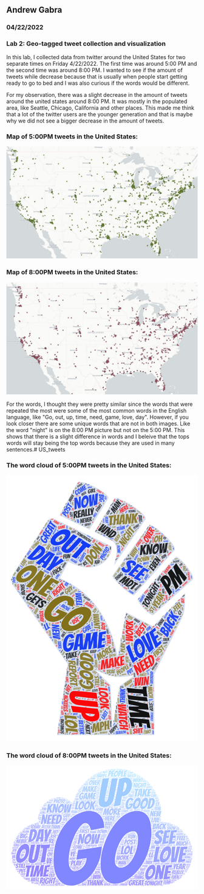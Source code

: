 ## Andrew Gabra
### 04/22/2022
### Lab 2: Geo-tagged tweet collection and visualization

In this lab, I collected data from twitter around the United States for two separate times on Friday 4/22/2022.
The first time was around 5:00 PM and the second time was around 8:00 PM. I wanted to 
see if the amount of tweets while decrease because that is usually when people start getting 
ready to go to bed and I was also curious if the words would be different.

For my observation, there was a slight decrease in the amount of tweets around the united states around 
8:00 PM. It was mostly in the populated area, like Seattle, Chicago, California and other places. This made 
me think that a lot of the twitter users are the younger generation and that is maybe why we did not see a 
bigger decrease in the amount of tweets.

### Map of 5:00PM tweets in the United States: 
![ScreenShot](/img/screenshot_of_map-1.jpeg)

### Map of 8:00PM tweets in the United States: 
![ScreenShot](/img/screenshot_of_map-2.jpeg)


For the words, I thought they were pretty similar since the words that were repeated the most were some of the 
most common words in the English language, like "Go, out, up, time, need, game, love, day". However, if you look 
closer there are some unique words that are not in both images. Like the word "night" is on the 8:00 PM picture but 
not on the 5:00 PM. This shows that there is a slight difference in words and I beleive that the tops words will stay 
being the top words because they are used in many sentences.# US_tweets

### The word cloud of 5:00PM tweets in the United States:
![ScreenShot](/img/screenshot_of_word_cloud1.png)


### The word cloud of 8:00PM tweets in the United States:
![ScreenShot](/img/screenshot_of_word_cloud2.png)




